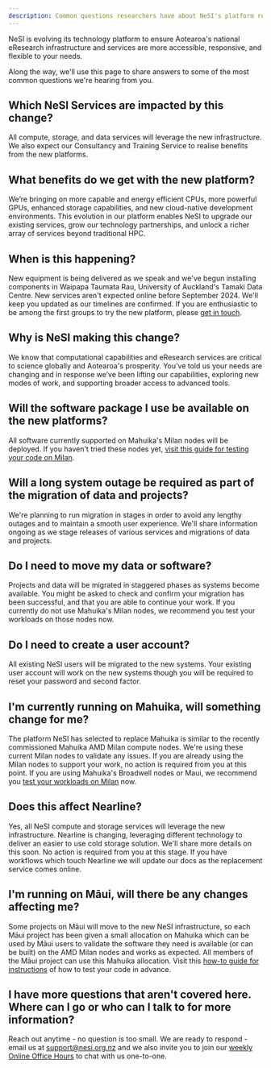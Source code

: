 ```yaml
---
description: Common questions researchers have about NeSI's platform refresh in 2024.
---
```


NeSI is evolving its technology platform to ensure Aotearoa's national eResearch infrastructure and services are more accessible, responsive, and flexible to your needs. 

Along the way, we'll use this page to share answers to some of the most common questions we're hearing from you.

## Which NeSI Services are impacted by this change?

All compute, storage, and data services will leverage the new infrastructure. We also expect our Consultancy and Training Service to realise benefits from the new platforms.

## What benefits do we get with the new platform?

We’re bringing on more capable and energy efficient CPUs, more powerful GPUs, enhanced storage capabilities, and new cloud-native development environments. This evolution in our platform enables NeSI to upgrade our existing services, grow our technology partnerships, and unlock a richer array of services beyond traditional HPC.

## When is this happening?

New equipment is being delivered as we speak and we've begun installing components in Waipapa Taumata Rau, University of Auckland's Tamaki Data Centre. New services aren't expected online before September 2024. We'll keep you updated as our timelines are confirmed. If you are enthusiastic to be among the first groups to try the new platform, please [get in touch](mailto:support@nesi.org.nz).

## Why is NeSI making this change?

We know that computational capabilities and eResearch services are critical to science globally and Aotearoa's prosperity. You’ve told us your needs are changing and in response we’ve been lifting our capabilities, exploring new modes of work, and supporting broader access to advanced tools. 

## Will the software package I use be available on the new platforms?

All software currently supported on Mahuika's Milan nodes will be deployed. If you haven't tried these nodes yet, [visit this guide for testing your code on Milan](https://github.com/nesi/support-docs/blob/platform-refresh-faq-draft/docs/General/FAQs/'General/Announcements/Preparing_your_code_for_use_on_NeSIs_new_HPC_platform').

## Will a long system outage be required as part of the migration of data and projects?

We're planning to run migration in stages in order to avoid any lengthy outages and to maintain a smooth user experience. We'll share information ongoing as we stage releases of various services and migrations of data and projects.

## Do I need to move my data or software?

Projects and data will be migrated in staggered phases as systems become available. You might be asked to check and confirm your migration has been successful, and that you are able to continue your work. If you currently do not use Mahuika's Milan nodes, we recommend you test your workloads on those nodes now.

## Do I need to create a user account?

All existing NeSI users will be migrated to the new systems. Your existing user account will work on the new systems though you will be required to reset your password and second factor.

## I'm currently running on Mahuika, will something change for me?

The platform NeSI has selected to replace Mahuika is similar to the recently commissioned Mahuika AMD Milan compute nodes. We're using these current Milan nodes to validate any issues. If you are already using the Milan nodes to support your work, no action is required from you at this point. If you are using Mahuika's Broadwell nodes or Maui, we recommend you [test your workloads on Milan](https://docs.nesi.org.nz/General/Announcements/Preparing_your_code_for_use_on_NeSIs_new_HPC_platform/) now.

## Does this affect Nearline? 

Yes, all NeSI compute and storage services will leverage the new infrastructure. Nearline is changing, leveraging different technology to deliver an easier to use cold storage solution. We'll share more details on this soon. No action is required from you at this stage. If you have workflows which touch Nearline we will update our docs as the replacement service comes online.

## I'm running on Māui, will there be any changes affecting me?

Some projects on Māui will move to the new NeSI infrastructure, so each Māui project has been given a small allocation on Mahuika which can be used by Māui users to validate the software they need is available (or can be built) on the AMD Milan nodes and works as expected. All members of the Māui project can use this Mahuika allocation. Visit this [how-to guide for instructions]('General/Announcements/Preparing_your_code_for_use_on_NeSIs_new_HPC_platform') of how to test your code in advance.

## I have more questions that aren't covered here. Where can I go or who can I talk to for more information?

Reach out anytime - no question is too small. We are ready to respond - email us at support@nesi.org.nz and we also invite you to join our [weekly Online Office Hours]('Getting_Started/Getting_Help/Weekly_Online_Office_Hours') to chat with us one-to-one.

